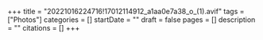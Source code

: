 +++
title = "20221016224716!17012114912_a1aa0e7a38_o_(1).avif"
tags = ["Photos"]
categories = []
startDate = ""
draft = false
pages = []
description = ""
citations = []
+++

